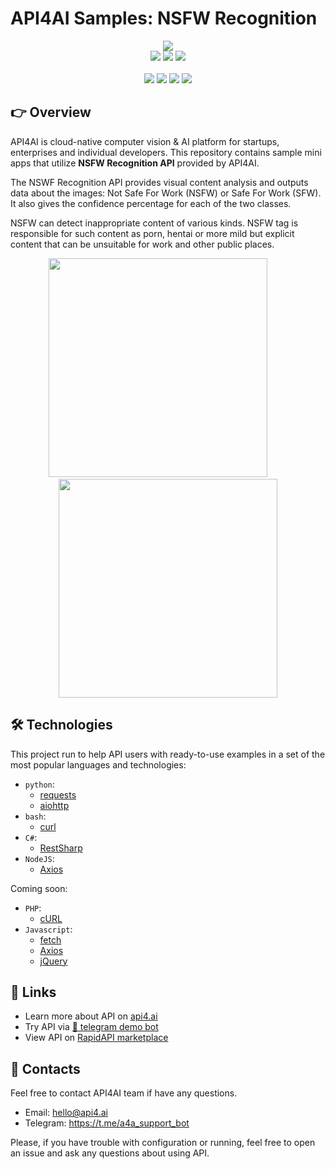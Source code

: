 # API4AI Samples: NSFW Recognition

<div align="center">
<a target="_blank" href="https://api4.ai?utm_source=nsfw_example_repo&utm_medium=readme&utm_campaign=examples"><img src="https://storage.googleapis.com/api4ai-static/logo/a4a-logo-horizontal-gradient-rectangular-bg-round-glow-small-550.png"/></a>
</div>


<div align="center">
<a target="_blank" href="https://rapidapi.com/api4ai-api4ai-default/api/nsfw3/details"><img src="https://img.shields.io/badge/View%20on%20RapidAPI-gray?logo=octopusdeploy&style=for-the-badge"/></a>
<a target="_blank" href="https://api4.ai/apis/nsfw?utm_source=nsfw_example_repo&utm_medium=readme&utm_campaign=examples"><img src="https://img.shields.io/badge/api4.ai%20platform-fee33c?style=for-the-badge&logo=icloud&logoColor=black"/></a>
<a target="_blank" href="https://t.me/a4a_nsfw_checker_bot"><img src="https://img.shields.io/badge/-Telegram%20demo-ddd?logo=telegram&style=for-the-badge"/></a>
<br><br>
<a target="_blank" href="https://www.instagram.com/api4ai"><img src="https://img.shields.io/badge/instagram--blue?style=social&logo=instagram"/></a>
<a target="_blank" href="https://www.facebook.com/api4ai.solutions/"><img src="https://img.shields.io/badge/facebook--blue?style=social&logo=facebook"/></a>
<a target="_blank" href="https://twitter.com/Api4Ai"><img src="https://img.shields.io/badge/twitter--blue?style=social&logo=twitter"/></a>
<a target="_blank" href="https://www.linkedin.com/company/api4ai"><img src="https://img.shields.io/badge/linkedin--blue?style=social&logo=linkedin"/></a>
</div>


## 👉 Overview

API4AI is cloud-native computer vision & AI platform for startups, enterprises and individual developers. This repository contains sample mini apps that utilize **NSFW Recognition API** provided by API4AI.

The NSWF Recognition API provides visual content analysis and outputs data about the images: Not Safe For Work (NSFW) or Safe For Work (SFW). It also gives the confidence percentage for each of the two classes.

NSFW can detect inappropriate content of various kinds. NSFW tag is responsible for such content as porn, hentai or more mild but explicit content that can be unsuitable for work and other public places.

<div align="center">
<img width="350" src="https://storage.googleapis.com/api4ai-static/visuals/NSFW_2.png"/>
&nbsp;&nbsp;&nbsp;&nbsp;&nbsp;&nbsp;&nbsp;
<img width="350" src="https://storage.googleapis.com/api4ai-static/visuals/NSFW_1.png"/>
</div>


## 🛠 Technologies

This project run to help API users with ready-to-use examples in a set of the most popular languages and technologies:

* `python`:
  * [requests](./python/requests)
  * [aiohttp](./python/aiohttp)
* `bash`:
  * [curl](./bash/curl)
* `C#`:
  * [RestSharp](./csharp/restsharp)
* `NodeJS`:
  * [Axios](./nodejs/axios)

Coming soon:

* `PHP`:
  * [cURL](./php/curl)
* `Javascript`:
  * [fetch](./js/fetch)
  * [Axios](./js/axios)
  * [jQuery](./js/jquery)


## 🔗 Links

* Learn more about API on [api4.ai](https://api4.ai/docs/nsfw?utm_source=nsfw_example_repo&utm_medium=readme&utm_campaign=examples)
* Try API via [🤖 telegram demo bot](https://t.me/a4a_nsfw_checker_bot)
* View API on [RapidAPI marketplace](https://rapidapi.com/api4ai-api4ai-default/api/nsfw3/details)


## 📩 Contacts

Feel free to contact API4AI team if have any questions.

* Email: hello@api4.ai
* Telegram: https://t.me/a4a_support_bot

Please, if you have trouble with configuration or running, feel free to open an issue and ask any questions about using API.
